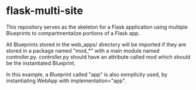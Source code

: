 flask-multi-site
================

This repository serves as the skeleton for a Flask application using multiple Blueprints to compartmentalize portions of a Flask app. 

All Blueprints stored in the web_apps/ directory will be imported if they are stored in a package named "mod_*" with a main module named controller.py. controller.py should have an attribute called mod which should be the instantiated Blueprint.

In this example, a Blueprint called "app" is also exmplicity used, by instantiating WebApp with implementation="app".